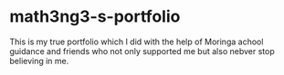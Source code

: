 # math3ng3-s-portfolio
This is my true portfolio which I did with the help of Moringa achool guidance and friends who not only supported me but also nebver stop believing in me.
